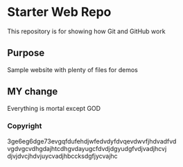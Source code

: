 # Starter Web Repo

This repository is for showing how Git and GitHub work

## Purpose

Sample website with plenty of files for demos

## MY change

Everything is mortal except GOD

### Copyright

3ge6eg6dge73evgqfdufehdjwfedvdyfdvqevdwvfjhdvadfvd
vgdvgcvdhgdajhtcdhgvdayugcfdvdjdgyudgfvdjvadjhcvj
djvjdvcjhdvjuycvadjhbccksdgfjycvajhc
